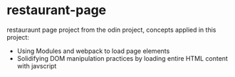 # restaurant-page 

restauraunt page project from the odin project, concepts applied in this project: 
- Using Modules and webpack to load page elements
- Solidifying DOM manipulation practices by loading entire HTML content with javscript